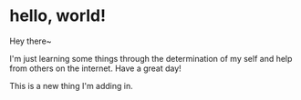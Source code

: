 # hello, world!

Hey there~

I'm just learning some things through the determination of my
self and help from others on the internet. Have a great day!

This is a new thing I'm adding in.
